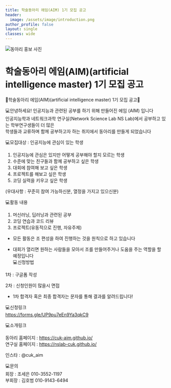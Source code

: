 ```yaml
---
title: 학술동아리 에임(AIM) 1기 모집 공고
header:
  image: /assets/image/introduction.png
author_profile: false
layout: single
classes: wide
---
```


![동아리 홍보 사진](https://user-images.githubusercontent.com/120550652/208303725-71d9e125-e460-4d4a-8ee9-cc7aaf5ea4c7.jpg)


# 학술동아리 에임(AIM)(artificial intelligence master) 1기 모집 공고

🎯학술동아리 에임(AIM)(artificial intelligence master) 1기 모집 공고🎯  
  
💻안녕하세요! 인공지능과 관련된 공부를 하기 위해 만들어진 에임 (AIM) 입니다  
인공지능학과 네트워크과학 연구실(Network Science Lab NS Lab)에서 공부하고 있는 학부연구생들이 더 많은  
학생들과 교류하며 함께 공부하고자 하는 취지에서 동아리를 만들게 되었습니다  
  
  
💻모집대상 : 인공지능에 관심이 있는 학생  
  
1. 인공지능에 관심은 있지만 어떻게 공부해야 할지 모르는 학생  
2. 수준에 맞는 친구들과 함께 공부하고 싶은 학생  
3. 대회에 참여해 보고 싶은 학생  
4. 프로젝트를 해보고 싶은 학생  
5. 코딩 실력을 키우고 싶은 학생  
  
(우대사항 : 꾸준히 참여 가능하신분, 열정을 가지고 있으신분)  
  
💻활동 내용  
  
1. 머신러닝, 딥러닝과 관련된 공부  
2. 코딩 연습과 코드 리뷰  
3. 프로젝트(유동적으로 진행, 자유주제)  
  
* 모든 활동은 조 편성을 하여 진행하는 것을 원칙으로 하고 있습니다  
  
* 대회가 열리면 원하는 사람들을 모아서 조를 만들어주거나 도움을 주는 역할을 할 예정입니다  
💻신청방법    

1차 : 구글폼 작성  
  
2차 : 신청인원이 많을시 면접  
  
* 1차 합격자 혹은 최종 합격자는 문자를 통해 결과를 알려드립니다!  

💻신청링크  
https://forms.gle/UP9pu7eEn9Ya3qkC9  
  
💻소개링크   
  
동아리 홈페이지 : https://cuk-aim.github.io/  
연구실 홈페이지 : https://nslab-cuk.github.io/  
  
인스타 : @cuk_aim  
  
💻문의  
회장 : 조세은 010-3552-1197  
부회장 : 김호범 010-9143-6494  
